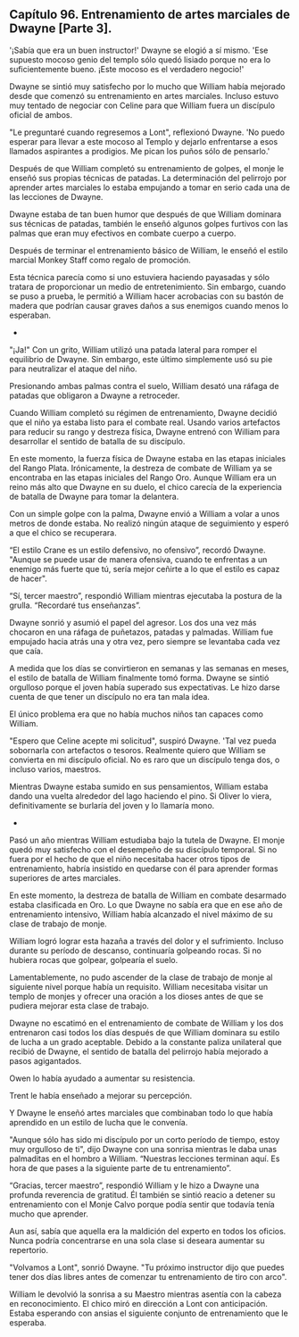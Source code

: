 
## Capítulo 96. Entrenamiento de artes marciales de Dwayne [Parte 3].


'¡Sabía que era un buen instructor!' Dwayne se elogió a sí mismo. 'Ese supuesto mocoso genio del templo sólo quedó lisiado porque no era lo suficientemente bueno. ¡Este mocoso es el verdadero negocio!'

Dwayne se sintió muy satisfecho por lo mucho que William había mejorado desde que comenzó su entrenamiento en artes marciales. Incluso estuvo muy tentado de negociar con Celine para que William fuera un discípulo oficial de ambos.

"Le preguntaré cuando regresemos a Lont", reflexionó Dwayne. 'No puedo esperar para llevar a este mocoso al Templo y dejarlo enfrentarse a esos llamados aspirantes a prodigios. Me pican los puños sólo de pensarlo.'

Después de que William completó su entrenamiento de golpes, el monje le enseñó sus propias técnicas de patadas. La determinación del pelirrojo por aprender artes marciales lo estaba empujando a tomar en serio cada una de las lecciones de Dwayne.

Dwayne estaba de tan buen humor que después de que William dominara sus técnicas de patadas, también le enseñó algunos golpes furtivos con las palmas que eran muy efectivos en combate cuerpo a cuerpo.

Después de terminar el entrenamiento básico de William, le enseñó el estilo marcial Monkey Staff como regalo de promoción.

Esta técnica parecía como si uno estuviera haciendo payasadas y sólo tratara de proporcionar un medio de entretenimiento. Sin embargo, cuando se puso a prueba, le permitió a William hacer acrobacias con su bastón de madera que podrían causar graves daños a sus enemigos cuando menos lo esperaban.

-

"¡Ja!" Con un grito, William utilizó una patada lateral para romper el equilibrio de Dwayne. Sin embargo, este último simplemente usó su pie para neutralizar el ataque del niño.

Presionando ambas palmas contra el suelo, William desató una ráfaga de patadas que obligaron a Dwayne a retroceder.

Cuando William completó su régimen de entrenamiento, Dwayne decidió que el niño ya estaba listo para el combate real. Usando varios artefactos para reducir su rango y destreza física, Dwayne entrenó con William para desarrollar el sentido de batalla de su discípulo.

En este momento, la fuerza física de Dwayne estaba en las etapas iniciales del Rango Plata. Irónicamente, la destreza de combate de William ya se encontraba en las etapas iniciales del Rango Oro. Aunque William era un reino más alto que Dwayne en su duelo, el chico carecía de la experiencia de batalla de Dwayne para tomar la delantera.

Con un simple golpe con la palma, Dwayne envió a William a volar a unos metros de donde estaba. No realizó ningún ataque de seguimiento y esperó a que el chico se recuperara.

“El estilo Crane es un estilo defensivo, no ofensivo”, recordó Dwayne. "Aunque se puede usar de manera ofensiva, cuando te enfrentas a un enemigo más fuerte que tú, sería mejor ceñirte a lo que el estilo es capaz de hacer".

“Sí, tercer maestro”, respondió William mientras ejecutaba la postura de la grulla. “Recordaré tus enseñanzas”.

Dwayne sonrió y asumió el papel del agresor. Los dos una vez más chocaron en una ráfaga de puñetazos, patadas y palmadas. William fue empujado hacia atrás una y otra vez, pero siempre se levantaba cada vez que caía.

A medida que los días se convirtieron en semanas y las semanas en meses, el estilo de batalla de William finalmente tomó forma. Dwayne se sintió orgulloso porque el joven había superado sus expectativas. Le hizo darse cuenta de que tener un discípulo no era tan mala idea.

El único problema era que no había muchos niños tan capaces como William.

"Espero que Celine acepte mi solicitud", suspiró Dwayne. 'Tal vez pueda sobornarla con artefactos o tesoros. Realmente quiero que William se convierta en mi discípulo oficial. No es raro que un discípulo tenga dos, o incluso varios, maestros.

Mientras Dwayne estaba sumido en sus pensamientos, William estaba dando una vuelta alrededor del lago haciendo el pino. Si Oliver lo viera, definitivamente se burlaría del joven y lo llamaría mono.

-

Pasó un año mientras William estudiaba bajo la tutela de Dwayne. El monje quedó muy satisfecho con el desempeño de su discípulo temporal. Si no fuera por el hecho de que el niño necesitaba hacer otros tipos de entrenamiento, habría insistido en quedarse con él para aprender formas superiores de artes marciales.

En este momento, la destreza de batalla de William en combate desarmado estaba clasificada en Oro. Lo que Dwayne no sabía era que en ese año de entrenamiento intensivo, William había alcanzado el nivel máximo de su clase de trabajo de monje.

William logró lograr esta hazaña a través del dolor y el sufrimiento. Incluso durante su período de descanso, continuaría golpeando rocas. Si no hubiera rocas que golpear, golpearía el suelo.

Lamentablemente, no pudo ascender de la clase de trabajo de monje al siguiente nivel porque había un requisito. William necesitaba visitar un templo de monjes y ofrecer una oración a los dioses antes de que se pudiera mejorar esta clase de trabajo.

Dwayne no escatimó en el entrenamiento de combate de William y los dos entrenaron casi todos los días después de que William dominara su estilo de lucha a un grado aceptable. Debido a la constante paliza unilateral que recibió de Dwayne, el sentido de batalla del pelirrojo había mejorado a pasos agigantados.

Owen lo había ayudado a aumentar su resistencia.

Trent le había enseñado a mejorar su percepción.

Y Dwayne le enseñó artes marciales que combinaban todo lo que había aprendido en un estilo de lucha que le convenía.

"Aunque sólo has sido mi discípulo por un corto período de tiempo, estoy muy orgulloso de ti", dijo Dwayne con una sonrisa mientras le daba unas palmaditas en el hombro a William. “Nuestras lecciones terminan aquí. Es hora de que pases a la siguiente parte de tu entrenamiento”.

“Gracias, tercer maestro”, respondió William y le hizo a Dwayne una profunda reverencia de gratitud. Él también se sintió reacio a detener su entrenamiento con el Monje Calvo porque podía sentir que todavía tenía mucho que aprender.

Aun así, sabía que aquella era la maldición del experto en todos los oficios. Nunca podría concentrarse en una sola clase si deseara aumentar su repertorio.

"Volvamos a Lont", sonrió Dwayne. "Tu próximo instructor dijo que puedes tener dos días libres antes de comenzar tu entrenamiento de tiro con arco".

William le devolvió la sonrisa a su Maestro mientras asentía con la cabeza en reconocimiento. El chico miró en dirección a Lont con anticipación. Estaba esperando con ansias el siguiente conjunto de entrenamiento que le esperaba.

